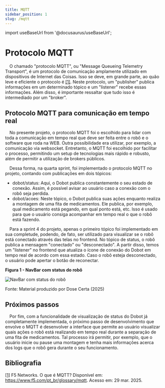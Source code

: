 ```yaml
---
title: MQTT
sidebar_position: 1
slug: /mqtt
---
```


import useBaseUrl from '@docusaurus/useBaseUrl';

# Protocolo MQTT 

&emsp;O chamado "protocolo MQTT", ou "Message Queueing Telemetry Transport", é um protocolo de comunicação amplamente utilizado em dispositivos de Internet das Coisas. Isso se deve, em grande parte, ao quão leve e eficiente o protocolo é [[1]](https://www.f5.com/pt_br/glossary/mqtt). Neste protocolo, um "publisher" publica informações em um determinado tópico e um "listener" recebe essas informações. Além disso, é importante ressaltar que tudo isso é intermediado por um "broker".

## Protocolo MQTT para comunicação em tempo real

&emsp;No presente projeto, o protocolo MQTT foi o escolhido para lidar com toda a comunicação em tempo real que deve ser feita entre o robô e o software que roda na WEB. Outra possibilidade era utilizar, por exemplo, a comunicação via websocket. Entretanto, o MQTT foi escolhido por facilitar o processo, permitindo um setup de tecnologias mais rápido e robusto, além de permitir a utilização de brokers públicos. 

&emsp;Dessa forma, na quarta sprint, foi implementado o protocolo MQTT no projeto, contando com publicações em dois tópicos:
* dobot/status: Aqui, o Dobot publica constantemente o seu estado de conexão. Assim, é possível avisar ao usuário caso a conexão com o robô seja perdida.
* dobot/acoes: Neste tópico, o Dobot publica suas ações enquanto realiza a montagem de uma fita de medicamentos. Ele publica, por exemplo, qual medicamento está pegando, em qual ponto está, etc. Isso é usado para que o usuário consiga acompanhar em tempo real o que o robô está fazendo.

&emsp;Para a sprint 4 do projeto, apenas o primeiro tópico foi implementado em sua completude, podendo, de fato, ser utilizado para visualizar se o robô está conectado através das telas no frontend. No tópico de status, o robô publica a mensagem "conectado" ou "desconectado". A partir disso, temos um "listener" no frontend que atualiza o ícone de conexão do Dobot em tempo real de acordo com essa estado. Caso o robô esteja desconectado, o usuário pode apertar o botão de reconectar. 

<div style={{ textAlign: 'center' }}>
  <p><strong>Figura 1 - NavBar com status do robô</strong></p>
  <img 
    src={useBaseUrl('/img/dobot_status.png')} 
    alt="NavBar com status do robô" 
    title="NavBar com status do robô" 
    style={{ maxWidth: '80%', height: 'auto' }}
  />
  <p>Fonte: Material produzido por Dose Certa (2025)</p>
</div>

## Próximos passos

&emsp;Por fim, com a funcionalidade de visualização de status do Dobot já completamente implementada, o próximo passo de desenvolvimento que envolve o MQTT é desenvolver a interface que permite ao usuário visualizar quais ações o robô está realizando em tempo real durante a separação de uma fita de medicamentos. Tal processo irá permitir, por exemplo, que o usuário inicie ou pause uma montagem e tenha mais informações acerca dos logs que o robô gera durante o seu funcionamento.

## Bibliografia

[[1]](https://www.f5.com/pt_br/glossary/mqtt) F5 Networks. O que é MQTT? Disponível em: https://www.f5.com/pt_br/glossary/mqtt. Acesso em: 29 mar. 2025. 
